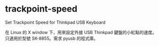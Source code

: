 # trackpoint-speed
Set Trackpoint Speed for Thinkpad USB Keyboard

在 Linux 的 X window 下，用來設定外接 USB Thinkpad 鍵盤的小紅點的速度。只適用於型號 SK-8855。需求 pyusb 的程式庫。
